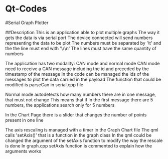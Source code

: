 # Qt-Codes

#Serial Graph Plotter

##Description
This is an application able to plot multiple graphs
The way it gets the data is via serial port
The device connected will send numbers representing the data to be plot
The numbers must be separated by '\t' and the the line must end with '\r\n'
The lines must have the same quantity of numbers

The application has two modality: CAN mode and normal mode
CAN mode need to receive a CAN message including the id and preceded by the timestamp of the message
In the code can be managed the ids of the messages to plot the data carried in the payload
The function that could be modified is parseCan in serial.cpp file

Normal mode autodetects how many numbers there are in one message, that must not change
This means that if in the first message there are 5 numbers, the applications search only for 5 numbers

In the Chart Page there is a slider that changes the number of points present in one line

The axis rescaling is managed with a timer in the Graph Chart file
The qml calls 'setAxis()' that is a function in the graph class
In the qml could be changed the argument of the setAxis function to modify the way the rescale is done
In graph.cpp setAxis function is commented to explain how the arguments works


